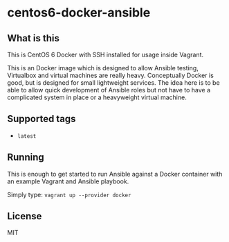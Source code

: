# centos6-docker-ansible

## What is this

This is CentOS 6 Docker with SSH installed for usage inside Vagrant.

This is an Docker image which is designed to allow Ansible testing, Virtualbox and virtual machines are really heavy. Conceptually Docker is good, but is designed for small lightweight services.
The idea here is to be able to allow quick development of Ansible roles but not have to have a complicated system in place or a heavyweight virtual machine.

## Supported tags

* `latest`

## Running

This is enough to get started to run Ansible against a Docker container with an example Vagrant and Ansible playbook.

Simply type: `vagrant up --provider docker`

## License

MIT
